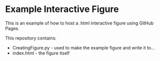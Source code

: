 # Example Interactive Figure

This is an example of how to host a .html interactive figure using GitHub Pages.

This repository contains:
 - CreatingFigure.py - used to make the example figure and write it to...
 - index.html - the figure itself
